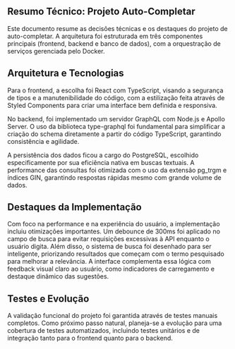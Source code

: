 ## Resumo Técnico: Projeto Auto-Completar
Este documento resume as decisões técnicas e os destaques do projeto de auto-completar. A arquitetura foi estruturada em três componentes principais (frontend, backend e banco de dados), com a orquestração de serviços gerenciada pelo Docker.

## Arquitetura e Tecnologias
Para o frontend, a escolha foi React com TypeScript, visando a segurança de tipos e a manutenibilidade do código, com a estilização feita através de Styled Components para criar uma interface bem definida e responsiva.

No backend, foi implementado um servidor GraphQL com Node.js e Apollo Server. O uso da biblioteca type-graphql foi fundamental para simplificar a criação do schema diretamente a partir do código TypeScript, garantindo consistência e agilidade.

A persistência dos dados ficou a cargo do PostgreSQL, escolhido especificamente por sua eficiência nativa em buscas textuais. A performance das consultas foi otimizada com o uso da extensão pg_trgm e índices GIN, garantindo respostas rápidas mesmo com grande volume de dados.

## Destaques da Implementação
Com foco na performance e na experiência do usuário, a implementação incluiu otimizações importantes. Um debounce de 300ms foi aplicado no campo de busca para evitar requisições excessivas à API enquanto o usuário digita. Além disso, o sistema de busca foi desenhado para ser inteligente, priorizando resultados que começam com o termo pesquisado para melhorar a relevância. A interface complementa essa lógica com feedback visual claro ao usuário, como indicadores de carregamento e destaque dinâmico das sugestões.

## Testes e Evolução
A validação funcional do projeto foi garantida através de testes manuais completos. Como próximo passo natural, planeja-se a evolução para uma cobertura de testes automatizados, incluindo testes unitários e de integração tanto para o frontend quanto para o backend.
